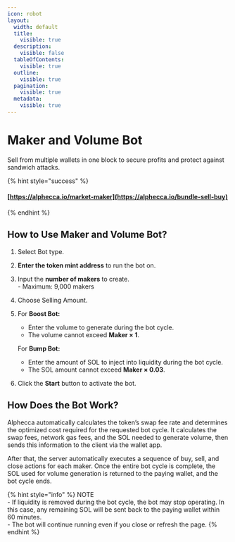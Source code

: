 ```yaml
---
icon: robot
layout:
  width: default
  title:
    visible: true
  description:
    visible: false
  tableOfContents:
    visible: true
  outline:
    visible: true
  pagination:
    visible: true
  metadata:
    visible: true
---
```


# Maker and Volume Bot

Sell from multiple wallets in one block to secure profits and protect against sandwich attacks.

{% hint style="success" %}
#### [https://alphecca.io/market-maker](https://alphecca.io/bundle-sell-buy)
{% endhint %}

## How to Use Maker and Volume Bot?&#x20;

1. Select Bot type.
2. **Enter the token mint address** to run the bot on.
3. Input the **number of makers** to create.\
   \- Maximum: 9,000 makers
4. Choose Selling Amount.
5.  For **Boost Bot:**

    * Enter the volume to generate during the bot cycle.
    * The volume cannot exceed **Maker × 1**.

    For **Bump Bot:**

    * Enter the amount of SOL to inject into liquidity during the bot cycle.
    * The SOL amount cannot exceed **Maker × 0.03**.
6. Click the **Start** button to activate the bot.

## How Does the Bot Work?

Alphecca automatically calculates the token’s swap fee rate and determines the optimized cost required for the requested bot cycle. It calculates the swap fees, network gas fees, and the SOL needed to generate volume, then sends this information to the client via the wallet app.

After that, the server automatically executes a sequence of buy, sell, and close actions for each maker. Once the entire bot cycle is complete, the SOL used for volume generation is returned to the paying wallet, and the bot cycle ends.

{% hint style="info" %}
NOTE\
\- If liquidity is removed during the bot cycle, the bot may stop operating. In this case, any remaining SOL will be sent back to the paying wallet within 60 minutes.\
\- The bot will continue running even if you close or refresh the page.
{% endhint %}
